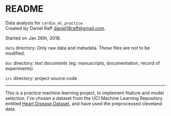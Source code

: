 # README

Data analysis for `cardio_ml_practice`  
Created by Daniel Raff daniel18raff@gmail.com.


Started on Jan 26th, 2018.

`data` directory: Only raw data and metadata. These files are *not* to
be modified.

`doc` directory: text documents (eg: manuscripts, documentation, record of experiments)

`src` directory: project source code


----------------------

This is a practice machine learning project, to implement feature and model selection. I've chosen a dataset from the UCI Machine Learning Repository entitled [Heart Disease Dataset](http://archive.ics.uci.edu/ml/datasets/Heart+Disease), and have used the preprocessed cleveland data.  


